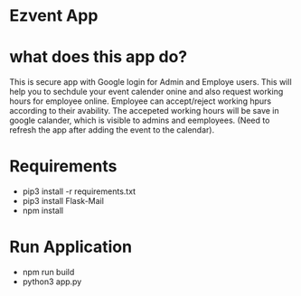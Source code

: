 ﻿# Ezvent App
# what does this app do?
This is secure app with Google login for Admin and Employe users.
This will help you to sechdule your event calender onine and also request working hours for employee online.
Employee can accept/reject working hpurs according to their avability.
The accepeted working hours will be save in google calander, which is visible to admins and eemployees.
(Need to refresh the app after adding the event to the calendar).

# Requirements
- pip3 install -r requirements.txt
- pip3 install Flask-Mail
- npm install

# Run Application
- npm run build
- python3 app.py 
